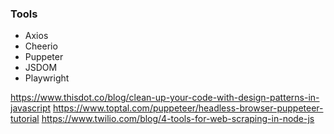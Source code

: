 ### Tools
- Axios
- Cheerio
- Puppeter
- JSDOM
- Playwright

https://www.thisdot.co/blog/clean-up-your-code-with-design-patterns-in-javascript
https://www.toptal.com/puppeteer/headless-browser-puppeteer-tutorial
https://www.twilio.com/blog/4-tools-for-web-scraping-in-node-js